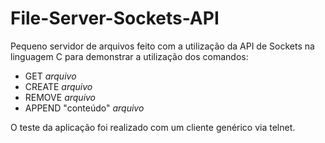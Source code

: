 # File-Server-Sockets-API

Pequeno servidor de arquivos feito com a utilização da API de Sockets na linguagem C para demonstrar a utilização dos comandos: <br/>
* GET *arquivo*
* CREATE *arquivo*
* REMOVE *arquivo*
* APPEND "conteúdo" *arquivo*<br/>

O teste da aplicação foi realizado com um cliente genérico via telnet.

